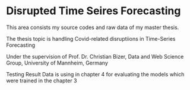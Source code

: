 # Disrupted Time Seires Forecasting
This area consists my source codes and raw data of my master thesis. 

The thesis topic is handling Covid-related disruptiions in Time-Series Forecasting

Under the supervision of Prof. Dr. Christian Bizer, Data and Web Science Group, University of Mannheim, Germany

Testing Result Data is using in chapter 4 for evaluating the models which were trained in the chapter 3
